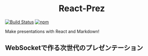 <h1 style="text-align: center">React-Prez</h1>

[![Build Status](https://travis-ci.org/kamataryo/react-prez.svg?branch=master)](https://travis-ci.org/kamataryo/react-prez)
[![npm](https://img.shields.io/npm/v/react-prez.svg)](https://www.npmjs.com/package/react-prez)

Make presentations with React and Markdown!

## WebSocketで作る次世代のプレゼンテーション
